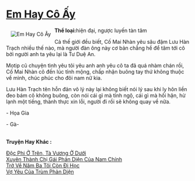 <a href="https://utruyen.com/truyen/em-hay-co-ay/18908/" title="Em Hay Cô Ấy"><h1>Em Hay Cô Ấy</h1></a><div style="display:table"><img align="right" style="float: left; padding: 10px;" src="https://utruyen.com/images/story/200x260/em-hay-co-ay.jpg" alt="Em Hay Cô Ấy"><b>Thể loại:</b>hiện đại, ngược luyến tàn tâm<p></p>Cả thế giới đều biết, Cố Mai Nhàn yêu sâu đậm Lưu Hàn Trạch nhiều thế nào, mà người đàn ông này cơ bản chẳng hề để tâm tới cô bởi người anh ta yêu lại là Tư Duệ An.<p></p>Motip cũ chuyện tình yêu tôi yêu anh anh yêu cô ta đã quá nhàm chán rồi, Cố Mai Nhàn cô đến lúc tỉnh mộng, chấp nhận buông tay thứ không thuộc về mình, chúc phúc cho đôi nam nữ kia.<p></p>Lưu Hàn Trạch tên hỗn đản vô lý này lại không biết nói lý sau khi ly hôn liền đeo bám cô không buông, còn nói cái gì mà tỉnh ngộ, cái gì mà hối hận, hừ lạnh một tiếng, thành thực xin lỗi, người đi rồi sẽ không quay về nữa.<p></p>- Họa Gia<p></p>- Gà-</div><p><br><b>Truyện Hay Khác :</b></p><a href="https://utruyen.com/truyen/doc-phi-o-tren-ta-vuong-o-duoi/15642/" alt="Độc Phi Ở Trên, Tà Vương Ở Dưới">Độc Phi Ở Trên, Tà Vương Ở Dưới</a><br/><a href="https://github.com/quanluxury/ngontinhhot/tree/master/truyenhay/19134/" alt="Xuyên Thành Chị Gái Phản Diện Của Nam Chính">Xuyên Thành Chị Gái Phản Diện Của Nam Chính</a><br/><a href="https://truyenngontinhay.wordpress.com/2019/10/03/tro-ve-nam-ba-toi-con-di-hoc/" alt="Trở Về Năm Ba Tôi Còn Đi Học">Trở Về Năm Ba Tôi Còn Đi Học</a><br/><a href="https://truyenngontinhay.wordpress.com/2019/10/03/vo-yeu-cua-trum-phan-dien/" alt="Vợ Yêu Của Trùm Phản Diện">Vợ Yêu Của Trùm Phản Diện</a><br/>